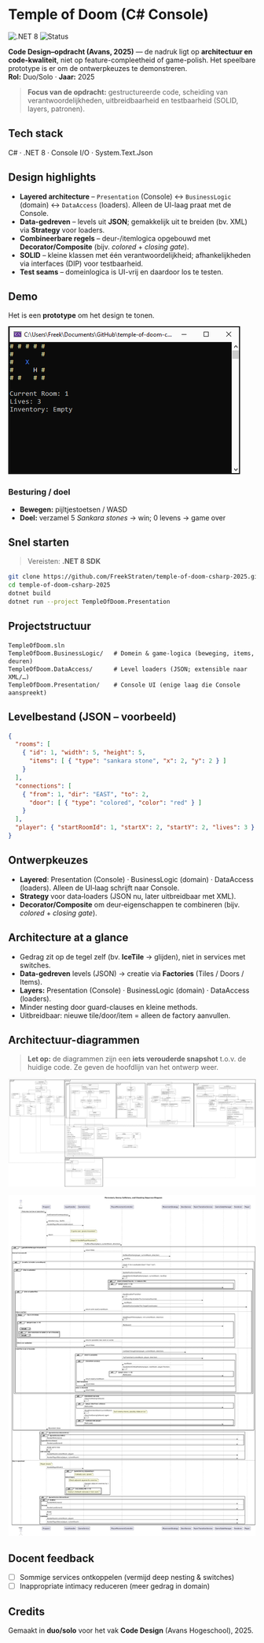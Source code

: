 # Temple of Doom (C# Console)

![.NET 8](https://img.shields.io/badge/.NET-8.0-512BD4)
![Status](https://img.shields.io/badge/status-archived-inactive)

**Code Design–opdracht (Avans, 2025)** — de nadruk ligt op **architectuur en code-kwaliteit**, niet op feature-compleetheid of game-polish. Het speelbare prototype is er om de ontwerpkeuzes te demonstreren.  
**Rol:** Duo/Solo · **Jaar:** 2025

> **Focus van de opdracht:** gestructureerde code, scheiding van verantwoordelijkheden, uitbreidbaarheid en testbaarheid (SOLID, layers, patronen).

## Tech stack
C# · .NET 8 · Console I/O · System.Text.Json

## Design highlights
- **Layered architecture** – `Presentation` (Console) ↔ `BusinessLogic` (domain) ↔ `DataAccess` (loaders). Alleen de UI-laag praat met de Console.
- **Data-gedreven** – levels uit **JSON**; gemakkelijk uit te breiden (bv. XML) via **Strategy** voor loaders.
- **Combineerbare regels** – deur-/itemlogica opgebouwd met **Decorator/Composite** (bijv. *colored* + *closing gate*).
- **SOLID** – kleine klassen met één verantwoordelijkheid; afhankelijkheden via interfaces (DIP) voor testbaarheid.
- **Test seams** – domeinlogica is UI-vrij en daardoor los te testen.

## Demo
Het is een **prototype** om het design te tonen.

![Gameplay](docs/demo.gif)

### Besturing / doel
- **Bewegen:** pijltjestoetsen / WASD  
- **Doel:** verzamel 5 *Sankara stones* → win; 0 levens → game over

## Snel starten
> Vereisten: **.NET 8 SDK**

```bash
git clone https://github.com/FreekStraten/temple-of-doom-csharp-2025.git
cd temple-of-doom-csharp-2025
dotnet build
dotnet run --project TempleOfDoom.Presentation
```

## Projectstructuur
```
TempleOfDoom.sln
TempleOfDoom.BusinessLogic/   # Domein & game‑logica (beweging, items, deuren)
TempleOfDoom.DataAccess/      # Level loaders (JSON; extensible naar XML/…)
TempleOfDoom.Presentation/    # Console UI (enige laag die Console aanspreekt)
```

## Levelbestand (JSON – voorbeeld)
```json
{
  "rooms": [
    { "id": 1, "width": 5, "height": 5,
      "items": [ { "type": "sankara stone", "x": 2, "y": 2 } ]
    }
  ],
  "connections": [
    { "from": 1, "dir": "EAST", "to": 2,
      "door": [ { "type": "colored", "color": "red" } ]
    }
  ],
  "player": { "startRoomId": 1, "startX": 2, "startY": 2, "lives": 3 }
}
```

## Ontwerpkeuzes
- **Layered**: Presentation (Console) · BusinessLogic (domain) · DataAccess (loaders). Alleen de UI‑laag schrijft naar Console.
- **Strategy** voor data‑loaders (JSON nu, later uitbreidbaar met XML).
- **Decorator/Composite** om deur‑eigenschappen te combineren (bijv. *colored* + *closing gate*).

## Architecture at a glance
- Gedrag zit op de tegel zelf (bv. **IceTile** → glijden), niet in services met switches.
- **Data-gedreven** levels (JSON) → creatie via **Factories** (Tiles / Doors / Items).
- **Layers:** Presentation (Console) · BusinessLogic (domain) · DataAccess (loaders).
- Minder nesting door guard-clauses en kleine methods.
- Uitbreidbaar: nieuwe tile/door/item = alleen de factory aanvullen.

## Architectuur-diagrammen
> **Let op:** de diagrammen zijn een **iets verouderde snapshot** t.o.v. de huidige code. Ze geven de hoofdlijn van het ontwerp weer.

<p align="center">
  <img src="docs/diagrams/class-diagram-2025-1.png" alt="Class Diagram (snapshot)" width="760">
</p>

<p align="center">
  <img src="docs/diagrams/sequence-move-shoot-2025-1.png" alt="Sequence Diagram – movement/collisions/shooting (snapshot)" width="760">
</p>



## Docent feedback
- [ ] Sommige services ontkoppelen (vermijd deep nesting & switches)
- [ ] Inappropriate intimacy reduceren (meer gedrag in domain)

## Credits
Gemaakt in **duo/solo** voor het vak **Code Design** (Avans Hogeschool), 2025.

